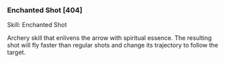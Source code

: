 ### Enchanted Shot [404]

Skill: Enchanted Shot

Archery skill that enlivens the arrow with spiritual essence. The resulting shot will fly faster than regular shots and change its trajectory to follow the target.